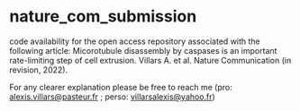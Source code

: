 # nature_com_submission
code availability for the open access repository associated with the following article: 
Micorotubule disassembly by caspases is an important rate-limiting step of cell extrusion. Villars A. et al. Nature Communication (in revision, 2022). 

For any clearer explanation please be free to reach me (pro: alexis.villars@pasteur.fr ; perso: villarsalexis@yahoo.fr)
